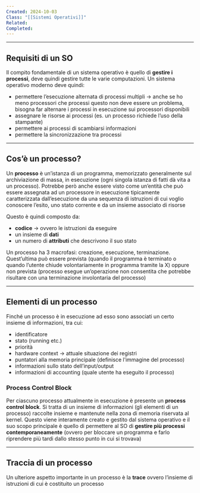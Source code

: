 ```yaml
---
Created: 2024-10-03
Class: "[[Sistemi Operativi]]"
Related: 
Completed:
---
```

---
## Requisiti di un SO
Il compito fondamentale di un sistema operativo è quello di **gestire i processi**, deve quindi gestire tutte le varie computazioni.
Un sistema operativo moderno deve quindi:
- permettere l’esecuzione alternata di processi multipli → anche se ho meno processori che processi questo non deve essere un problema, bisogna far alternare i processi in esecuzione sui processori disponibili
- assegnare le risorse ai processi (es. un processo richiede l’uso della stampante)
- permettere ai processi di scambiarsi informazioni
- permettere la sincronizzazione tra processi

---
## Cos’è un processo?
Un **processo** è un’istanza di un programma, memorizzato generalmente sul archiviazione di massa, in esecuzione (ogni singola istanza di fatti dà vita a un processo).
Potrebbe però anche essere visto come un’entità che può essere assegnata ad un processore in esecuzione tipicamente caratterizzata dall’esecuzione da una sequenza di istruzioni di cui voglio conoscere l’esito, uno stato corrente e da un insieme associato di risorse

Questo è quindi composto da:
- **codice** → ovvero le istruzioni da eseguire
- un insieme di **dati**
- un numero di **attributi** che descrivono il suo stato

Un processo ha 3 macrofasi: creazione, esecuzione, terminazione. Quest’ultima può essere prevista (quando il programma è terminato o quando l’utente chiude volontariamente in programma tramite la X) oppure non prevista (processo esegue un’operazione non consentita che potrebbe risultare con una terminazione involontaria del processo)

---
## Elementi di un processo
Finché un processo è in esecuzione ad esso sono associati un certo insieme di informazioni, tra cui:
- identificatore
- stato (running etc.)
- priorità
- hardware context → attuale situazione dei registri
- puntatori alla memoria principale (definisce l’immagine del processo)
- informazioni sullo stato dell’input/output
- informazioni di accounting (quale utente ha eseguito il processo)

### Process Control Block
Per ciascuno processo attualmente in esecuzione è presente un **process control block**. Si tratta di un insieme di informazioni (gli elementi di un processo) raccolte insieme e mantenute nella zona di memoria riservata al kernel.
Questo viene interamente creato e gestito dal sistema operativo e il suo scopo principale è quello di permettere al SO di **gestire più processi contemporaneamente** (ovvero per bloccare un programma e farlo riprendere più tardi dallo stesso punto in cui si trovava)

---
## Traccia di un processo
Un ulteriore aspetto importante in un processo è la **trace** ovvero l’insieme di istruzioni di cui è costituito un processo
